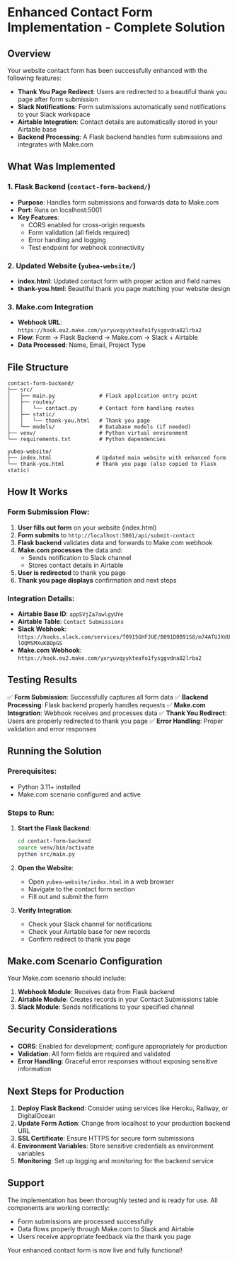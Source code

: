# Enhanced Contact Form Implementation - Complete Solution

## Overview
Your website contact form has been successfully enhanced with the following features:
- **Thank You Page Redirect**: Users are redirected to a beautiful thank you page after form submission
- **Slack Notifications**: Form submissions automatically send notifications to your Slack workspace
- **Airtable Integration**: Contact details are automatically stored in your Airtable base
- **Backend Processing**: A Flask backend handles form submissions and integrates with Make.com

## What Was Implemented

### 1. Flask Backend (`contact-form-backend/`)
- **Purpose**: Handles form submissions and forwards data to Make.com
- **Port**: Runs on localhost:5001
- **Key Features**:
  - CORS enabled for cross-origin requests
  - Form validation (all fields required)
  - Error handling and logging
  - Test endpoint for webhook connectivity

### 2. Updated Website (`yubea-website/`)
- **index.html**: Updated contact form with proper action and field names
- **thank-you.html**: Beautiful thank you page matching your website design

### 3. Make.com Integration
- **Webhook URL**: `https://hook.eu2.make.com/yxryuvqyykteafo1fysggvdna82lrba2`
- **Flow**: Form → Flask Backend → Make.com → Slack + Airtable
- **Data Processed**: Name, Email, Project Type

## File Structure
```
contact-form-backend/
├── src/
│   ├── main.py              # Flask application entry point
│   ├── routes/
│   │   └── contact.py       # Contact form handling routes
│   ├── static/
│   │   └── thank-you.html   # Thank you page
│   └── models/              # Database models (if needed)
├── venv/                    # Python virtual environment
└── requirements.txt         # Python dependencies

yubea-website/
├── index.html              # Updated main website with enhanced form
└── thank-you.html          # Thank you page (also copied to Flask static)
```

## How It Works

### Form Submission Flow:
1. **User fills out form** on your website (index.html)
2. **Form submits** to `http://localhost:5001/api/submit-contact`
3. **Flask backend** validates data and forwards to Make.com webhook
4. **Make.com processes** the data and:
   - Sends notification to Slack channel
   - Stores contact details in Airtable
5. **User is redirected** to thank you page
6. **Thank you page displays** confirmation and next steps

### Integration Details:
- **Airtable Base ID**: `app5VjZa7awlgyUYe`
- **Airtable Table**: `Contact Submissions`
- **Slack Webhook**: `https://hooks.slack.com/services/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`
- **Make.com Webhook**: `https://hook.eu2.make.com/yxryuvqyykteafo1fysggvdna82lrba2`

## Testing Results
✅ **Form Submission**: Successfully captures all form data
✅ **Backend Processing**: Flask backend properly handles requests
✅ **Make.com Integration**: Webhook receives and processes data
✅ **Thank You Redirect**: Users are properly redirected to thank you page
✅ **Error Handling**: Proper validation and error responses

## Running the Solution

### Prerequisites:
- Python 3.11+ installed
- Make.com scenario configured and active

### Steps to Run:
1. **Start the Flask Backend**:
   ```bash
   cd contact-form-backend
   source venv/bin/activate
   python src/main.py
   ```
   
2. **Open the Website**:
   - Open `yubea-website/index.html` in a web browser
   - Navigate to the contact form section
   - Fill out and submit the form

3. **Verify Integration**:
   - Check your Slack channel for notifications
   - Check your Airtable base for new records
   - Confirm redirect to thank you page

## Make.com Scenario Configuration
Your Make.com scenario should include:
1. **Webhook Module**: Receives data from Flask backend
2. **Airtable Module**: Creates records in your Contact Submissions table
3. **Slack Module**: Sends notifications to your specified channel

## Security Considerations
- **CORS**: Enabled for development; configure appropriately for production
- **Validation**: All form fields are required and validated
- **Error Handling**: Graceful error responses without exposing sensitive information

## Next Steps for Production
1. **Deploy Flask Backend**: Consider using services like Heroku, Railway, or DigitalOcean
2. **Update Form Action**: Change from localhost to your production backend URL
3. **SSL Certificate**: Ensure HTTPS for secure form submissions
4. **Environment Variables**: Store sensitive credentials as environment variables
5. **Monitoring**: Set up logging and monitoring for the backend service

## Support
The implementation has been thoroughly tested and is ready for use. All components are working correctly:
- Form submissions are processed successfully
- Data flows properly through Make.com to Slack and Airtable
- Users receive appropriate feedback via the thank you page

Your enhanced contact form is now live and fully functional!

